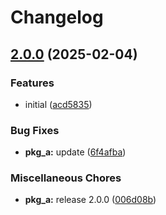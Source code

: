 # Changelog

## [2.0.0](https://github.com/neymanushka/monotest/compare/pkg_a-v1.0.0...pkg_a-v2.0.0) (2025-02-04)


### Features

* initial ([acd5835](https://github.com/neymanushka/monotest/commit/acd58357ebba42c00135c20d35b51e127fc5f9d2))


### Bug Fixes

* **pkg_a:** update ([6f4afba](https://github.com/neymanushka/monotest/commit/6f4afba8b330b870b8b4d47ebf8a68eb842420cc))


### Miscellaneous Chores

* **pkg_a:** release 2.0.0 ([006d08b](https://github.com/neymanushka/monotest/commit/006d08bbea7379744295c4e55398efb1caf5a751))

